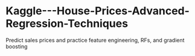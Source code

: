 # Kaggle---House-Prices-Advanced-Regression-Techniques
Predict sales prices and practice feature engineering, RFs, and gradient boosting
